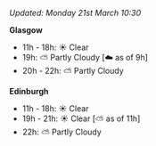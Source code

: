 *Updated: Monday 21st March 10:30*

**Glasgow**

* 11h - 18h: :sunny: Clear
* 19h: :partly_sunny: Partly Cloudy [:cloud: as of 9h]
* 20h - 22h: :partly_sunny: Partly Cloudy

**Edinburgh**

* 11h - 18h: :sunny: Clear
* 19h - 21h: :sunny: Clear [:partly_sunny: as of 11h]
* 22h: :partly_sunny: Partly Cloudy
